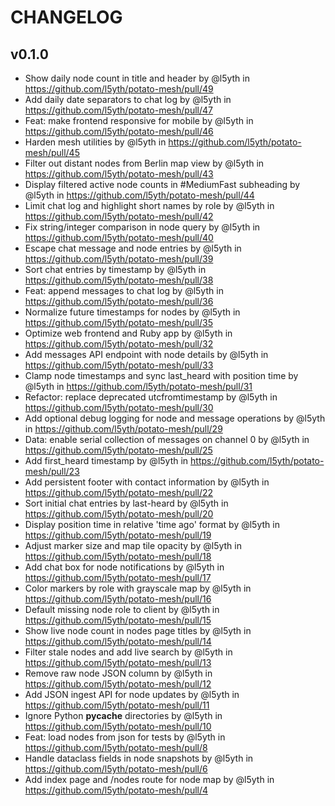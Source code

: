 # CHANGELOG

## v0.1.0

* Show daily node count in title and header by @l5yth in https://github.com/l5yth/potato-mesh/pull/49
* Add daily date separators to chat log by @l5yth in https://github.com/l5yth/potato-mesh/pull/47
* Feat: make frontend responsive for mobile by @l5yth in https://github.com/l5yth/potato-mesh/pull/46
* Harden mesh utilities by @l5yth in https://github.com/l5yth/potato-mesh/pull/45
* Filter out distant nodes from Berlin map view by @l5yth in https://github.com/l5yth/potato-mesh/pull/43
* Display filtered active node counts in #MediumFast subheading by @l5yth in https://github.com/l5yth/potato-mesh/pull/44
* Limit chat log and highlight short names by role by @l5yth in https://github.com/l5yth/potato-mesh/pull/42
* Fix string/integer comparison in node query by @l5yth in https://github.com/l5yth/potato-mesh/pull/40
* Escape chat message and node entries by @l5yth in https://github.com/l5yth/potato-mesh/pull/39
* Sort chat entries by timestamp by @l5yth in https://github.com/l5yth/potato-mesh/pull/38
* Feat: append messages to chat log by @l5yth in https://github.com/l5yth/potato-mesh/pull/36
* Normalize future timestamps for nodes by @l5yth in https://github.com/l5yth/potato-mesh/pull/35
* Optimize web frontend and Ruby app by @l5yth in https://github.com/l5yth/potato-mesh/pull/32
* Add messages API endpoint with node details by @l5yth in https://github.com/l5yth/potato-mesh/pull/33
* Clamp node timestamps and sync last_heard with position time by @l5yth in https://github.com/l5yth/potato-mesh/pull/31
* Refactor: replace deprecated utcfromtimestamp by @l5yth in https://github.com/l5yth/potato-mesh/pull/30
* Add optional debug logging for node and message operations by @l5yth in https://github.com/l5yth/potato-mesh/pull/29
* Data: enable serial collection of messages on channel 0 by @l5yth in https://github.com/l5yth/potato-mesh/pull/25
* Add first_heard timestamp by @l5yth in https://github.com/l5yth/potato-mesh/pull/23
* Add persistent footer with contact information by @l5yth in https://github.com/l5yth/potato-mesh/pull/22
* Sort initial chat entries by last-heard by @l5yth in https://github.com/l5yth/potato-mesh/pull/20
* Display position time in relative 'time ago' format by @l5yth in https://github.com/l5yth/potato-mesh/pull/19
* Adjust marker size and map tile opacity by @l5yth in https://github.com/l5yth/potato-mesh/pull/18
* Add chat box for node notifications by @l5yth in https://github.com/l5yth/potato-mesh/pull/17
* Color markers by role with grayscale map by @l5yth in https://github.com/l5yth/potato-mesh/pull/16
* Default missing node role to client by @l5yth in https://github.com/l5yth/potato-mesh/pull/15
* Show live node count in nodes page titles by @l5yth in https://github.com/l5yth/potato-mesh/pull/14
* Filter stale nodes and add live search by @l5yth in https://github.com/l5yth/potato-mesh/pull/13
* Remove raw node JSON column by @l5yth in https://github.com/l5yth/potato-mesh/pull/12
* Add JSON ingest API for node updates by @l5yth in https://github.com/l5yth/potato-mesh/pull/11
* Ignore Python __pycache__ directories by @l5yth in https://github.com/l5yth/potato-mesh/pull/10
* Feat: load nodes from json for tests by @l5yth in https://github.com/l5yth/potato-mesh/pull/8
* Handle dataclass fields in node snapshots by @l5yth in https://github.com/l5yth/potato-mesh/pull/6
* Add index page and /nodes route for node map by @l5yth in https://github.com/l5yth/potato-mesh/pull/4
